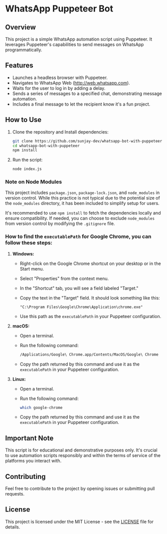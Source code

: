 # WhatsApp Puppeteer Bot

## Overview

This project is a simple WhatsApp automation script using Puppeteer. It leverages Puppeteer's capabilities to send messages on WhatsApp programmatically.

## Features

- Launches a headless browser with Puppeteer.
- Navigates to WhatsApp Web (http://web.whatsapp.com).
- Waits for the user to log in by adding a delay.
- Sends a series of messages to a specified chat, demonstrating message automation.
- Includes a final message to let the recipient know it's a fun project.

## How to Use

1. Clone the repository and Install dependencies:
   ```bash
   git clone https://github.com/sunjay-dev/whatsapp-bot-with-puppeteer.git
   cd whatsapp-bot-with-puppeteer
   npm install
   ```
2. Run the script:
   ```bash
   node index.js
   ```

### Note on Node Modules

This project includes `package.json`, `package-lock.json`, and `node_modules` in version control. While this practice is not typical due to the potential size of the `node_modules` directory, it has been included to simplify setup for users.

It's recommended to use `npm install` to fetch the dependencies locally and ensure compatibility. If needed, you can choose to exclude `node_modules` from version control by modifying the `.gitignore` file.

### How to find the `executablePath` for Google Chrome, you can follow these steps:

1. **Windows:**
   - Right-click on the Google Chrome shortcut on your desktop or in the Start menu.
   - Select "Properties" from the context menu.
   - In the "Shortcut" tab, you will see a field labeled "Target."
   - Copy the text in the "Target" field. It should look something like this:

     ```
     "C:\Program Files\Google\Chrome\Application\chrome.exe"
     ```

   - Use this path as the `executablePath` in your Puppeteer configuration.

2. **macOS:**
   - Open a terminal.
   - Run the following command:

     ```bash
     /Applications/Google\ Chrome.app/Contents/MacOS/Google\ Chrome
     ```

   - Copy the path returned by this command and use it as the `executablePath` in your Puppeteer configuration.

3. **Linux:**
   - Open a terminal.
   - Run the following command:

     ```bash
     which google-chrome
     ```

   - Copy the path returned by this command and use it as the `executablePath` in your Puppeteer configuration.


## Important Note

This script is for educational and demonstrative purposes only. It's crucial to use automation scripts responsibly and within the terms of service of the platforms you interact with.

## Contributing

Feel free to contribute to the project by opening issues or submitting pull requests.

## License

This project is licensed under the MIT License - see the [LICENSE](LICENSE) file for details.
